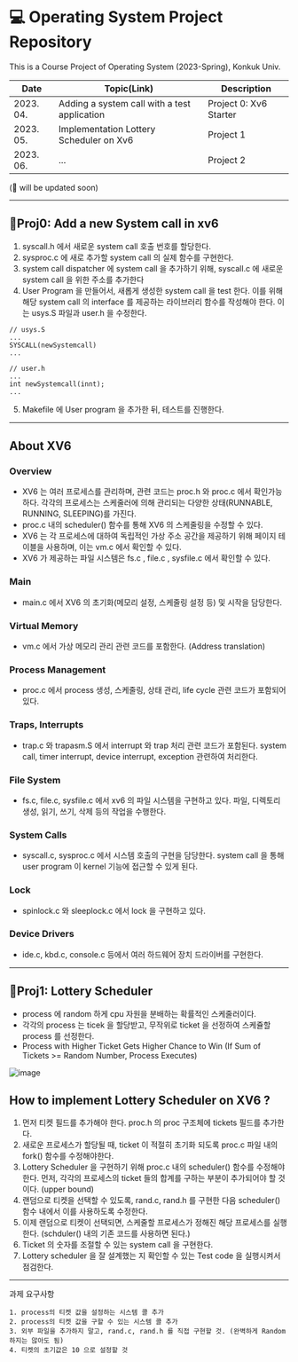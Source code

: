 # 💻 Operating System Project Repository

This is a Course Project of Operating System (2023-Spring), Konkuk Univ.

|Date|Topic(Link)|Description|
|------|---|---|
|2023. 04. |Adding a system call with a test application|Project 0: Xv6 Starter|
|2023. 05. |Implementation Lottery Scheduler on Xv6|Project 1|
|2023. 06. |...|Project 2|

(🔨 will be updated soon)

---
## 📝Proj0: Add a new System call in xv6
1. syscall.h 에서 새로운 system call 호출 번호를 할당한다.
2. sysproc.c 에 새로 추가할 system call 의 실제 함수를 구현한다.
3. system call dispatcher 에 system call 을 추가하기 위해, syscall.c 에 새로운 system call 을 위한 주소를 추가한다
4. User Program 을 만들어서, 새롭게 생성한 system call 을 test 한다. 이를 위해 해당 system call 의 interface 를 제공하는 라이브러리 함수를 작성해야 한다. 이는 usys.S 파일과 user.h 을 수정한다.
```
// usys.S
...
SYSCALL(newSystemcall)
...
```

```
// user.h
...
int newSystemcall(innt);
...
```

5. Makefile 에 User program 을 추가한 뒤, 테스트를 진행한다.
---

## About XV6

### Overview
- XV6 는 여러 프로세스를 관리하며, 관련 코드는 proc.h 와 proc.c 에서 확인가능하다. 각각의 프로세스는 스케줄러에 의해 관리되는 다양한 상태(RUNNABLE, RUNNING, SLEEPING)를 가진다.
- proc.c 내의 scheduler() 함수를 통해 XV6 의 스케줄링을 수정할 수 있다.
- XV6 는 각 프로세스에 대하여 독립적인 가상 주소 공간을 제공하기 위해 페이지 테이블을 사용하며, 이는 vm.c 에서 확인할 수 있다.
- XV6 가 제공하는 파일 시스템은 fs.c , file.c , sysfile.c 에서 확인할 수 있다.

### Main
- main.c 에서 XV6 의 초기화(메모리 설정, 스케줄링 설정 등) 및 시작을 담당한다.

### Virtual Memory
- vm.c 에서 가상 메모리 관리 관련 코드를 포함한다. (Address translation)

### Process Management
- proc.c 에서 process 생성, 스케줄링, 상태 관리, life cycle 관련 코드가 포함되어있다.

### Traps, Interrupts
- trap.c 와 trapasm.S 에서 interrupt 와 trap 처리 관련 코드가 포함된다. system call, timer interrupt, device interrupt, exception 관련하여 처리한다.

### File System
- fs.c, file.c, sysfile.c 에서 xv6 의 파일 시스템을 구현하고 있다. 파일, 디렉토리 생성, 읽기, 쓰기, 삭제 등의 작업을 수행한다.

### System Calls
- syscall.c, sysproc.c 에서 시스템 호출의 구현을 담당한다. system call 을 통해 user program 이 kernel 기능에 접근할 수 있게 된다.

### Lock
- spinlock.c 와 sleeplock.c 에서 lock 을 구현하고 있다.

### Device Drivers
- ide.c, kbd.c, console.c 등에서 여러 하드웨어 장치 드라이버를 구현한다.

---

## 📝Proj1: Lottery Scheduler
- process 에 random 하게 cpu 자원을 분배하는 확률적인 스케줄러이다.
- 각각의 process 는 ticek 을 할당받고, 무작위로 ticket 을 선정하여 스케쥴할 process 를 선정한다.
- Process with Higher Ticket Gets Higher Chance to Win (If Sum of Tickets >= Random Number, Process Executes)

![image](https://github.com/versatile0010/Operating_System/assets/96612168/e86069e8-6823-4b9d-a28f-970af47d49e2)



## How to implement Lottery Scheduler on XV6 ?
1. 먼저 티켓 필드를 추가해야 한다. proc.h 의 proc 구조체에 tickets 필드를 추가한다.
2. 새로운 프로세스가 할당될 때, ticket 이 적절히 초기화 되도록 proc.c 파일 내의 fork() 함수를 수정해야한다.
3. Lottery Scheduler 을 구현하기 위해 proc.c 내의 scheduler() 함수를 수정해야한다. 먼저, 각각의 프로세스의 ticket 들의 합계를 구하는 부분이 추가되어야 할 것이다. (upper bound)
4. 랜덤으로 티켓을 선택할 수 있도록, rand.c, rand.h 를 구현한 다음 scheduler() 함수 내에서 이를 사용하도록 수정한다.
5. 이제 랜덤으로 티켓이 선택되면, 스케줄할 프로세스가 정해진 해당 프로세스를 실행한다. (schduler() 내의 기존 코드를 사용하면 된다.)
6. Ticket 의 숫자를 조절할 수 있는 system call 을 구현한다.
7. Lottery scheduler 을 잘 설계했는 지 확인할 수 있는 Test code 을 실행시켜서 점검한다.

---

과제 요구사항
```
1. process의 티켓 값을 설정하는 시스템 콜 추가
2. process의 티켓 값을 구할 수 있는 시스템 콜 추가
3. 외부 파일을 추가하지 말고, rand.c, rand.h 를 직접 구현할 것. (완벽하게 Random 하지는 않아도 됨)
4. 티켓의 초기값은 10 으로 설정할 것
```

















